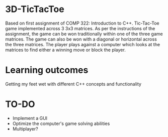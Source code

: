 # 3D-TicTacToe
Based on first assignment of COMP 322: Introduction to C++. Tic-Tac-Toe game implemented across 3 3x3 matrices. 
As per the instructions of the assignment, the game can be won traditionally within one of the three game matrices.
The game can also be won with a diagonal or horizontal across the three matrices. The player plays against a computer
which looks at the matrices to find either a winning move or block the player. 

# Learning outcomes
Getting my feet wet with different C++ concepts and functionality

# TO-DO
- Implement a GUI
- Optimize the computer's game solving abilities
- Multiplayer?
